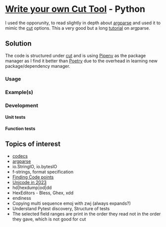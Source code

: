 # [Write your own Cut Tool](https://codingchallenges.fyi/challenges/challenge-cut) - Python

I used the opporunity, to read slightly in depth about [argparse](https://docs.python.org/3/howto/argparse.html) and used it to mimic the [cut](https://linux.die.net/man/1/cut) options. This a very good but a long [tutorial](https://realpython.com/command-line-interfaces-python-argparse/) on argparse.

## Solution

The code is structured under [cut](cut) and is using [Pipenv](https://pipenv.pypa.io/en/latest) as the package manager as I find it better than [Poetry](https://python-poetry.org/) due to the overhead in learning new package/dependency manager.

### Usage

### Example(s)

### Development

#### Unit tests

#### Function tests

## Topics of interest

* [codecs](https://docs.python.org/3/library/codecs.html)
* [argparse](https://docs.python.org/3/library/argparse.html)
* io.StringIO, io.bytesIO
* f-strings, format specification
* [Finding Code points](https://codepoints.net/search?q=)
* [Unicode in 2023](https://tonsky.me/blog/unicode/)
* hd|hexdump|od|dd
* HexEditors - Bless, Ghex, xdd
* endiness
* Copying multi sequence emoj with zwj (always expands?)
* Understand Pytest discovery, Structure of tests
* The selected field ranges are print in the order they read not in the order they gave, which is not good for cut
